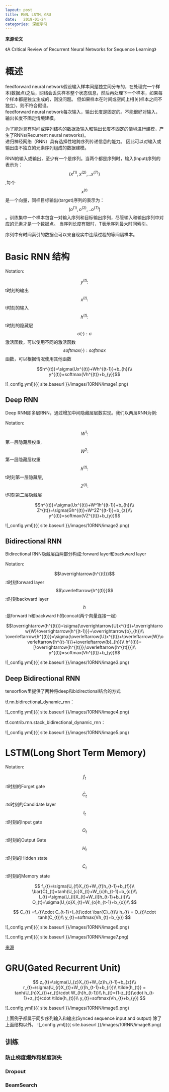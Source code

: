 ```yaml
---
layout: post
title: RNN、LSTM、GRU
date:   2019-01-24
categories: 深度学习
---  
```


**来源论文**    

《A Critical Review of Recurrent Neural Networks for Sequence Learning》

# 概述
feedforward neural network假设输入样本间是独立同分布的，在处理完一个样本(数据点)之后，网络会丢失样本整个状态信息，然后再处理下一个样本，如果每个样本都是独立生成的，则没问题。 但如果样本在时间或空间上相关(样本之间不独立)，则不符合假设。   
feedforward neural network每次输入，输出长度是固定的。不能很好对输入，输出长度不固定情境建模。  

为了能对具有时间或序列结构的数据及输入和输出长度不固定的情境进行建模，产生了RNNs(Recurrent neural networks)。   
递归神经网络（RNN）具有选择性地跨序列传递信息的能力。 因此可以对输入或输出由不独立的元素序列组成的数据建模。    

RNN的输入或输出，至少有一个是序列。当两个都是序列时，输入(Input)序列的表示为：$$(x^{(1)},x^{(2)},..x^{(T)})$$,每个$$x^{(t)}$$是一个向量，同样目标输出(target)序列的表示为：$$(o^{(1)},o^{(2)},..o^{(T)})$$。训练集中一个样本包含一对输入序列和目标输出序列，尽管输入和输出序列中对应的元素才是一个数据点。 当序列长度有限时，T表示序列最大时间索引。

序列中有时间索引的数据点可以来自现实中连续过程的等间隔样本。 

# Basic RNN 结构  

Notation:   

$$y^{(t)}:$$t时刻的输出  
$$x^{(t)}:$$t时刻的输入  
$$h^{(t)}:$$t时刻的隐藏层  
$$\sigma(\cdot):\sigma$$激活函数，可以使用不同的激活函数  
$$softmax(\cdot):softmax$$函数，可以根据情况使用其他函数   

$$h^{(t)}=\sigma(Ux^{(t)}+Wh^{(t-1)}+b_{h})\\
y^{(t)}=softmax(Vh^{(t)}+b_{y})$$

![_config.yml]({{ site.baseurl }}/images/10RNN/image1.png)  

## Deep RNN  

Deep RNN即多层RNN，通过增加中间隐藏层层数实现。我们以两层RNN为例:

Notation:   

$$W^1:$$第一层隐藏层权重,$$W^2:$$第一层隐藏层权重   
$$h^{(t)}:$$t时刻第一层隐藏层,$$Z^{(t)}:$$t时刻第二层隐藏层   

$$h^{(t)}=\sigma(Ux^{(t)}+W^1h^{(t-1)}+b_{h})\\
Z^{(t)}=\sigma(Gh^{(t)}+W^2Z^{(t-1)}+b_{z})\\
y^{(t)}=softmax(VZ^{(t)}+b_{y})$$

![_config.yml]({{ site.baseurl }}/images/10RNN/image2.png)  


## Bidirectional RNN 


Bidirectional RNN隐藏层由两部分构成:forward layer和backward layer

Notation:  

$$\overrightarrow{h^{(t)}}$$:t时刻forward layer  
$$\overleftarrow{h^{(t)}}$$:t时刻backward layer  
$$h$$:是forward h和backward h的concat(两个向量连接一起)

$$\overrightarrow{h^{(t)}}=\sigma(\overrightarrow{U}x^{(t)}+\overrightarrow{W}\overrightarrow{h^{(t-1)}}+\overrightarrow{b}_{h})\\
\overleftarrow{h^{(t)}}=\sigma(\overleftarrow{U}x^{(t)}+\overleftarrow{W}\overleftarrow{h^{(t-1)}}+\overleftarrow{b}_{h})\\
h^{(t)}=[\overrightarrow{h^{(t)}};\overleftarrow{h^{(t)}}]\\
y^{(t)}=softmax(Vh^{(t)}+b_{y})$$

![_config.yml]({{ site.baseurl }}/images/10RNN/image3.png)   

## Deep Bidirectional RNN   

tensorflow里提供了两种将deep和bidirectional结合的方式

tf.nn.bidirectional_dynamic_rnn：  

![_config.yml]({{ site.baseurl }}/images/10RNN/image4.png) 

tf.contrib.rnn.stack_bidirectional_dynamic_rnn：

![_config.yml]({{ site.baseurl }}/images/10RNN/image5.png) 

# LSTM(Long Short Term Memory)

Notation:

$$f_{t}$$:t时刻的Forget gate  
$$\bar{C}_{t}$$:ts时刻的Candidate layer   
$$I_{t}$$:t时刻的Input gate  
$$O_{t}$$:t时刻的Output Gate    
$$H_{t}$$:t时刻的Hidden state  
$$C_{t}$$:t时刻的Memory state   

  

$$
f_{t}=\sigma(U_{f}X_{t}+W_{f}h_{t-1}+b_{f})\\
\bar{C}_{t}=tanh(U_{c}X_{t}+W_{c}h_{t-1}+b_{c})\\
I_{t}=\sigma(U_{i}X_{t}+W_{i}h_{t-1}+b_{i})\\
O_{t}=\sigma(U_{o}X_{t}+W_{o}h_{t-1}+b_{o})\\
$$

$$
C_{t} =f_{t}\cdot C_{t-1}+I_{t}\cdot \bar{C}_{t}\\
h_{t} = O_{t}\cdot tanh(C_{t})\\
y_{t}=softmax(Vh_{t}+b_{y})
$$

   ![_config.yml]({{ site.baseurl }}/images/10RNN/image6.png)   

![_config.yml]({{ site.baseurl }}/images/10RNN/image7.png) 

[来源](https://medium.com/deep-math-machine-learning-ai/chapter-10-1-deepnlp-lstm-long-short-term-memory-networks-with-math-21477f8e4235) 


# GRU(Gated Recurrent Unit)   


$$
z_{t}=\sigma(U_{z}X_{t}+W_{z}h_{t-1}+b_{z})\\
r_{t}=\sigma(U_{r}X_{t}+W_{r}h_{t-1}+b_{r})\\
\tilde{h_{t}} = tanh(U_{h}X_{t}+r_{t}\cdot W_{h}h_{t-1})\\
h_{t}=(1-z_{t})\cdot h_{t-1}+z_{t}\cdot \tilde{h_{t}}\\
y_{t}=softmax(Vh_{t}+b_{y})
$$


![_config.yml]({{ site.baseurl }}/images/10RNN/image9.png) 


上面例子都属于同步序列输入和输出(Synced sequence input and output) 除了上面结构以外，
![_config.yml]({{ site.baseurl }}/images/10RNN/image8.png) 

## 训练

### 防止梯度爆炸和梯度消失
### Dropout
###
### BeamSearch



